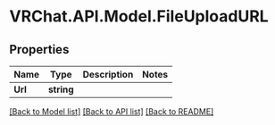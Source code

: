 # VRChat.API.Model.FileUploadURL

## Properties

Name | Type | Description | Notes
------------ | ------------- | ------------- | -------------
**Url** | **string** |  | 

[[Back to Model list]](../README.md#documentation-for-models) [[Back to API list]](../README.md#documentation-for-api-endpoints) [[Back to README]](../README.md)

